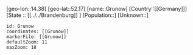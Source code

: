 ﻿---
location: [52.17,14.38]
mapzoom: [7,12] 
mapmarker: city 
type: City
tags:
- geo/City


SpocWebEntityId: 30615
isDeleted: false
confidential: public

---
[geo-lon::14.38]
[geo-lat::52.17]
[name::Grunow]
[Country::[[Germany]]]
[State :: [[../../Brandenburg]] ]
[Population::]
[Unknown::]


```leaflet
id: Grunow
coordinates: [[Grunow]]
markerFile: [[Grunow]]
defaultZoom: 11 
maxZoom: 18
```
